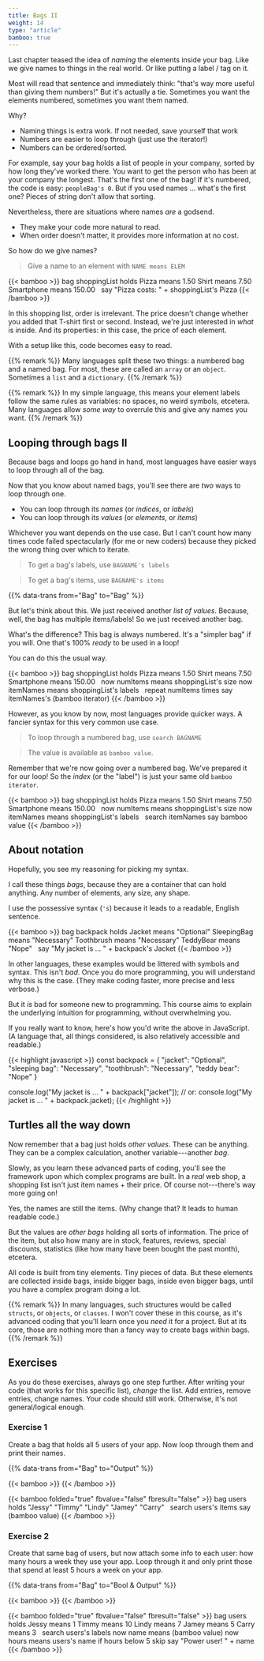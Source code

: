 ```yaml
---
title: Bags II
weight: 14
type: "article"
bamboo: true
---
```


Last chapter teased the idea of _naming_ the elements inside your bag. Like we give names to things in the real world. Or like putting a label / tag on it.

Most will read that sentence and immediately think: "that's way more useful than giving them numbers!" But it's actually a tie. Sometimes you want the elements numbered, sometimes you want them named.

Why? 

* Naming things is extra work. If not needed, save yourself that work
* Numbers are easier to loop through (just use the iterator!)
* Numbers can be ordered/sorted.

For example, say your bag holds a list of people in your company, sorted by how long they've worked there. You want to get the person who has been at your company the longest. That's the first one of the bag! If it's numbered, the code is easy: `peopleBag's 0`. But if you used names ... what's the first one? Pieces of string don't allow that sorting.

Nevertheless, there are situations where names _are_ a godsend.

* They make your code more natural to read.
* When order doesn't matter, it provides more information at no cost.

So how do we give names? 

> Give a name to an element with `NAME means ELEM`

{{< bamboo >}}
bag shoppingList holds
  Pizza means 1.50
  Shirt means 7.50
  Smartphone means 150.00
&nbsp;
say "Pizza costs: " + shoppingList's Pizza
{{< /bamboo >}}

In this shopping list, order is irrelevant. The price doesn't change whether you added that T-shirt first or second. Instead, we're just interested in _what_ is inside. And its properties: in this case, the price of each element.

With a setup like this, code becomes easy to read.

{{% remark %}}
Many languages split these two things: a numbered bag and a named bag. For most, these are called an `array` or an `object`. Sometimes a `list` and a `dictionary`.
{{% /remark %}}

{{% remark %}}
In my simple language, this means your element labels follow the same rules as variables: no spaces, no weird symbols, etcetera. Many languages allow _some way_ to overrule this and give any names you want.
{{% /remark %}}

## Looping through bags II

Because bags and loops go hand in hand, most languages have easier ways to loop through all of the bag.

Now that you know about named bags, you'll see there are _two_ ways to loop through one.

* You can loop through its _names_ (or _indices_, or _labels_)
* You can loop through its _values_ (or _elements_, or _items_)

Whichever you want depends on the use case. But I can't count how many times code failed spectacularly (for me or new coders) because they picked the wrong thing over which to iterate.

> To get a bag's labels, use `BAGNAME's labels`

> To get a bag's items, use `BAGNAME's items`

{{% data-trans from="Bag" to="Bag" %}}

But let's think about this. We just received another _list of values_. Because, well, the bag has multiple items/labels! So we just received another bag. 

What's the difference? This bag is always numbered. It's a "simpler bag" if you will. One that's 100% _ready_ to be used in a loop!

You can do this the usual way.

{{< bamboo >}}
bag shoppingList holds
  Pizza means 1.50
  Shirt means 7.50
  Smartphone means 150.00
&nbsp;
now numItems means shoppingList's size
now itemNames means shoppingList's labels
&nbsp;
repeat numItems times
  say itemNames's (bamboo iterator)
{{< /bamboo >}}

However, as you know by now, most languages provide quicker ways. A fancier syntax for this very common use case. 

> To loop through a numbered bag, use `search BAGNAME`

> The value is available as `bamboo value`.

Remember that we're now going over a numbered bag. We've prepared it for our loop! So the _index_ (or the "label") is just your same old `bamboo iterator`.

{{< bamboo >}}
bag shoppingList holds
  Pizza means 1.50
  Shirt means 7.50
  Smartphone means 150.00
&nbsp;
now numItems means shoppingList's size
now itemNames means shoppingList's labels
&nbsp;
search itemNames
  say bamboo value
{{< /bamboo >}}

## About notation

Hopefully, you see my reasoning for picking my syntax. 

I call these things _bags_, because they are a container that can hold anything. Any number of elements, any size, any shape. 

I use the possessive syntax (`'s`) because it leads to a readable, English sentence.

{{< bamboo >}}
bag backpack holds
  Jacket means "Optional"
  SleepingBag means "Necessary"
  Toothbrush means "Necessary"
  TeddyBear means "Nope"
&nbsp;
say "My jacket is ... " + backpack's Jacket
{{< /bamboo >}}

In other languages, these examples would be littered with symbols and syntax. This isn't _bad_. Once you do more programming, you will understand why this is the case. (They make coding faster, more precise and less verbose.)

But it _is_ bad for someone new to programming. This course aims to explain the underlying intuition for programming, without overwhelming you.

If you really want to know, here's how you'd write the above in JavaScript. (A language that, all things considered, is also relatively accessible and readable.)

{{< highlight javascript >}}
const backpack = {
  "jacket": "Optional",
  "sleeping bag": "Necessary",
  "toothbrush": "Necessary",
  "teddy bear": "Nope"
}

console.log("My jacket is ... " + backpack["jacket"]);
// or: console.log("My jacket is ... " + backpack.jacket);
{{< /highlight >}}

## Turtles all the way down

Now remember that a bag just holds _other values_. These can be anything. They can be a complex calculation, another variable---another _bag_.

Slowly, as you learn these advanced parts of coding, you'll see the framework upon which complex programs are built. In a _real_ web shop, a shopping list isn't just item names + their price. Of course not---there's way more going on! 

Yes, the names are still the items. (Why change that? It leads to human readable code.)

But the values are _other bags_ holding all sorts of information. The price of the item, but also how many are in stock, features, reviews, special discounts, statistics (like how many have been bought the past month), etcetera.

All code is built from tiny elements. Tiny pieces of data. But these elements are collected inside bags, inside bigger bags, inside even bigger bags, until you have a complex program doing a lot.

{{% remark %}}
In many languages, such structures would be called `structs`, or `objects`, or `classes`. I won't cover these in this course, as it's advanced coding that you'll learn once you _need_ it for a project. But at its core, those are nothing more than a fancy way to create bags within bags.
{{% /remark %}}

## Exercises

As you do these exercises, always go one step further. After writing your code (that works for this specific list), _change_ the list. Add entries, remove entries, change names. Your code should still work. Otherwise, it's not general/logical enough.

### Exercise 1

Create a bag that holds all 5 users of your app. Now loop through them and print their names.

{{% data-trans from="Bag" to="Output" %}}

{{< bamboo >}}
{{< /bamboo >}}

{{< bamboo folded="true" fbvalue="false" fbresult="false" >}}
bag users holds
  "Jessy"
  "Timmy"
  "Lindy"
  "Jamey"
  "Carry"
&nbsp;
search users's items
  say (bamboo value)
{{< /bamboo >}}

### Exercise 2

Create that same bag of users, but now attach some info to each user: how many hours a week they use your app. Loop through it and only print those that spend at least 5 hours a week on your app.

{{% data-trans from="Bag" to="Bool & Output" %}}

{{< bamboo >}}
{{< /bamboo >}}

{{< bamboo folded="true" fbvalue="false" fbresult="false" >}}
bag users holds
  Jessy means 1
  Timmy means 10
  Lindy means 7
  Jamey means 5
  Carry means 3
&nbsp;
search users's labels
  now name means (bamboo value)
  now hours means users's name 
  if hours below 5
    skip
  say "Power user! " + name
{{< /bamboo >}}
